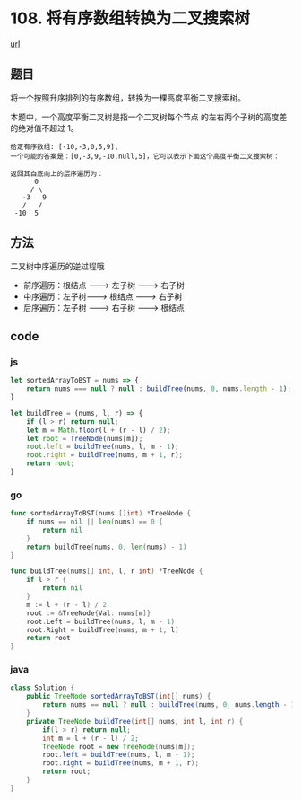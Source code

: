 # 108. 将有序数组转换为二叉搜索树

[url](https://leetcode-cn.com/problems/convert-sorted-array-to-binary-search-tree/)

## 题目

将一个按照升序排列的有序数组，转换为一棵高度平衡二叉搜索树。

本题中，一个高度平衡二叉树是指一个二叉树每个节点 的左右两个子树的高度差的绝对值不超过 1。

```
给定有序数组: [-10,-3,0,5,9],
一个可能的答案是：[0,-3,9,-10,null,5]，它可以表示下面这个高度平衡二叉搜索树：

返回其自底向上的层序遍历为：
      0
     / \
   -3   9
   /   /
 -10  5
```

## 方法

 二叉树中序遍历的逆过程哦
 - 前序遍历：根结点 ---> 左子树 ---> 右子树
 - 中序遍历：左子树---> 根结点 ---> 右子树
 - 后序遍历：左子树 ---> 右子树 ---> 根结点

## code

### js

```js
let sortedArrayToBST = nums => {
    return nums === null ? null : buildTree(nums, 0, nums.length - 1);
}

let buildTree = (nums, l, r) => {
    if (l > r) return null;
    let m = Math.floor(l + (r - l) / 2);
    let root = TreeNode(nums[m]);
    root.left = buildTree(nums, l, m - 1);
    root.right = buildTree(nums, m + 1, r);
    return root;
}
```

### go

```go
func sortedArrayToBST(nums []int) *TreeNode {
	if nums == nil || len(nums) == 0 {
		return nil
	}
	return buildTree(nums, 0, len(nums) - 1)
}

func buildTree(nums[] int, l, r int) *TreeNode {
	if l > r {
		return nil
	}
	m := l + (r - l) / 2
	root := &TreeNode{Val: nums[m]}
	root.Left = buildTree(nums, l, m - 1)
	root.Right = buildTree(nums, m + 1, l)
	return root
}
```

### java

```java
class Solution {
    public TreeNode sortedArrayToBST(int[] nums) {
        return nums == null ? null : buildTree(nums, 0, nums.length - 1);
    }
    private TreeNode buildTree(int[] nums, int l, int r) {
        if(l > r) return null;
        int m = l + (r - l) / 2;
        TreeNode root = new TreeNode(nums[m]);
        root.left = buildTree(nums, l, m - 1);
        root.right = buildTree(nums, m + 1, r);
        return root;
    }
}
```

